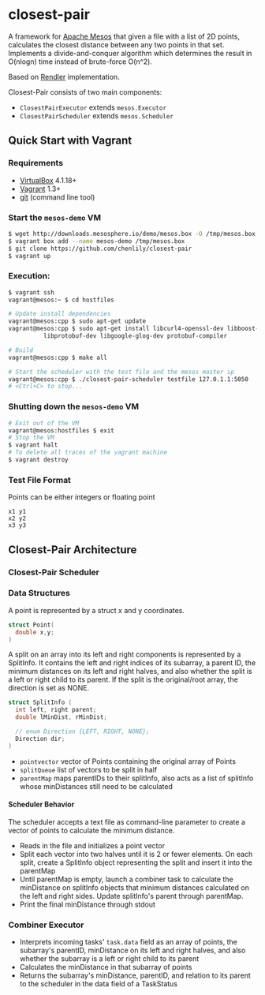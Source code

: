 # closest-pair

A framework for [Apache Mesos](http://mesos.apache.org/) that given a file with a list of 2D points, calculates the closest distance between any two points in that set. Implements a divide-and-conquer algorithm which determines the result in 
O(nlogn) time instead of brute-force O(n^2). 

Based on [Rendler](https://github.com/mesosphere/RENDLER) implementation. 

Closest-Pair consists of two main components:
* `ClosestPairExecutor` extends `mesos.Executor`
* `ClosestPairScheduler` extends `mesos.Scheduler` 

## Quick Start with Vagrant

### Requirements

- [VirtualBox](http://www.virtualbox.org/) 4.1.18+
- [Vagrant](http://www.vagrantup.com/) 1.3+
- [git](http://git-scm.com/downloads) (command line tool)

### Start the `mesos-demo` VM

```bash
$ wget http://downloads.mesosphere.io/demo/mesos.box -O /tmp/mesos.box
$ vagrant box add --name mesos-demo /tmp/mesos.box
$ git clone https://github.com/chenlily/closest-pair
$ vagrant up
```

### Execution:

```bash
$ vagrant ssh
vagrant@mesos:~ $ cd hostfiles

# Update install dependencies
vagrant@mesos:cpp $ sudo apt-get update
vagrant@mesos:cpp $ sudo apt-get install libcurl4-openssl-dev libboost-regex1.55-dev \
          libprotobuf-dev libgoogle-glog-dev protobuf-compiler

# Build
vagrant@mesos:cpp $ make all

# Start the scheduler with the test file and the mesos master ip
vagrant@mesos:cpp $ ./closest-pair-scheduler testfile 127.0.1.1:5050
# <Ctrl+C> to stop...
```

### Shutting down the `mesos-demo` VM

```bash
# Exit out of the VM
vagrant@mesos:hostfiles $ exit
# Stop the VM
$ vagrant halt
# To delete all traces of the vagrant machine
$ vagrant destroy
```

### Test File Format 
Points can be either integers or floating point
```
x1 y1
x2 y2
x3 y3 
```

## Closest-Pair Architecture

### Closest-Pair Scheduler

### Data Structures

A point is represented by a struct x and y coordinates. 

```c++
struct Point(
  double x,y; 
)
```

A split on an array into its left and right components is represented by a SplitInfo. It contains the left and right indices of its subarray, a parent ID, the minimum distances on its left and right halves, and also whether the split is a left or right child to its parent. If the split is the original/root array, the direction is set as NONE. 

```c++
struct SplitInfo (
  int left, right parent; 
  double lMinDist, rMinDist; 

  // enum Direction {LEFT, RIGHT, NONE}; 
  Direction dir;   
)
```
* `pointvector` vector of Points containing the original array of Points
* `splitQueue` list of vectors to be split in half 
* `parentMap` maps parentIDs to their splitInfo, also acts as a list of splitInfo whose minDistances still need to be calculated

#### Scheduler Behavior

The scheduler accepts a text file as command-line parameter to create a vector of points to calculate the minimum distance. 

* Reads in the file and initializes a point vector
* Split each vector into two halves until it is 2 or fewer elements. On each split, create a SplitInfo object representing the split and insert it into the parentMap 
* Until parentMap is empty, launch a combiner task to calculate the minDistance on splitInfo objects that minimum distances calculated on the left and right sides. Update splitInfo's parent through parentMap. 
* Print the final minDistance through stdout

### Combiner Executor

- Interprets incoming tasks' `task.data` field as an array of points, the subarray's parentID, minDistance on its left and right halves, and also whether the subarray is a left or right child to its parent
- Calculates the minDistance in that subarray of points
- Returns the subarray's minDistance, parentID, and relation to its parent to the scheduler in the data field of a TaskStatus 




